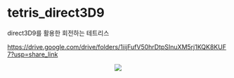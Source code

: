 # tetris_direct3D9
direct3D9를 활용한 회전하는 테트리스


https://drive.google.com/drive/folders/1iijFufV50hrDtpSInuXM5rj1KQK8KUF7?usp=share_link

<p align="center">
  <img src="https://github.com/jyh94615/tetris_direct3D9/assets/130338608/3a479c26-0ec1-4a21-8857-124421bbd110">
</p>
